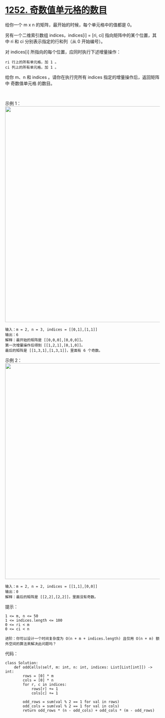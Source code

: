 # [1252. 奇数值单元格的数目](https://leetcode.cn/problems/cells-with-odd-values-in-a-matrix/)

给你一个 m x n 的矩阵，最开始的时候，每个单元格中的值都是 0。

另有一个二维索引数组 indices，indices[i] = [ri, ci] 指向矩阵中的某个位置，其中 ri 和 ci 分别表示指定的行和列（从 0 开始编号）。

对 indices[i] 所指向的每个位置，应同时执行下述增量操作：
```
ri 行上的所有单元格，加 1 。
ci 列上的所有单元格，加 1 。
```
给你 m、n 和 indices 。请你在执行完所有 indices 指定的增量操作后，返回矩阵中 奇数值单元格 的数目。

 

示例 1：
<img src="https://assets.leetcode-cn.com/aliyun-lc-upload/uploads/2019/11/06/e1.png" width="700" />

```
输入：m = 2, n = 3, indices = [[0,1],[1,1]]
输出：6
解释：最开始的矩阵是 [[0,0,0],[0,0,0]]。
第一次增量操作后得到 [[1,2,1],[0,1,0]]。
最后的矩阵是 [[1,3,1],[1,3,1]]，里面有 6 个奇数。
```
示例 2：
<img src="https://assets.leetcode-cn.com/aliyun-lc-upload/uploads/2019/11/06/e2.png" width="700" />

```
输入：m = 2, n = 2, indices = [[1,1],[0,0]]
输出：0
解释：最后的矩阵是 [[2,2],[2,2]]，里面没有奇数。
```

提示：
```
1 <= m, n <= 50
1 <= indices.length <= 100
0 <= ri < m
0 <= ci < n
```
```
进阶：你可以设计一个时间复杂度为 O(n + m + indices.length) 且仅用 O(n + m) 额外空间的算法来解决此问题吗？
```

代码：
```python3
class Solution:
    def oddCells(self, m: int, n: int, indices: List[List[int]]) -> int:
        rows = [0] * m
        cols = [0] * n
        for r, c in indices:
            rows[r] += 1
            cols[c] += 1
        
        odd_rows = sum(val % 2 == 1 for val in rows)
        odd_cols = sum(val % 2 == 1 for val in cols)
        return odd_rows * (n - odd_cols) + odd_cols * (m - odd_rows)
```